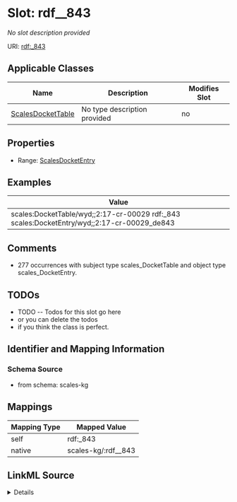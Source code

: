 

# Slot: rdf__843


_No slot description provided_





URI: [rdf:_843](http://www.w3.org/1999/02/22-rdf-syntax-ns#_843)



<!-- no inheritance hierarchy -->





## Applicable Classes

| Name | Description | Modifies Slot |
| --- | --- | --- |
| [ScalesDocketTable](../classes/ScalesDocketTable.md) | No type description provided |  no  |







## Properties

* Range: [ScalesDocketEntry](../classes/ScalesDocketEntry.md)






## Examples

| Value |
| --- |
| scales:DocketTable/wyd;;2:17-cr-00029 rdf:_843 scales:DocketEntry/wyd;;2:17-cr-00029_de843 |

## Comments

* 277 occurrences with subject type scales_DocketTable and object type scales_DocketEntry.

## TODOs

* TODO -- Todos for this slot go here
* or you can delete the todos
* if you think the class is perfect.

## Identifier and Mapping Information







### Schema Source


* from schema: scales-kg




## Mappings

| Mapping Type | Mapped Value |
| ---  | ---  |
| self | rdf:_843 |
| native | scales-kg/:rdf__843 |




## LinkML Source

<details>
```yaml
name: rdf__843
description: No slot description provided
todos:
- TODO -- Todos for this slot go here
- or you can delete the todos
- if you think the class is perfect.
comments:
- 277 occurrences with subject type scales_DocketTable and object type scales_DocketEntry.
examples:
- value: scales:DocketTable/wyd;;2:17-cr-00029 rdf:_843 scales:DocketEntry/wyd;;2:17-cr-00029_de843
from_schema: scales-kg
rank: 1000
slot_uri: rdf:_843
alias: rdf__843
domain_of:
- scales_DocketTable
range: scales_DocketEntry

```
</details>